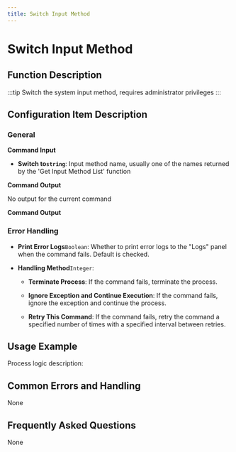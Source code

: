 ```yaml
---
title: Switch Input Method
---
```


# Switch Input Method

## Function Description

:::tip 
Switch the system input method, requires administrator privileges
:::

## Configuration Item Description

### General

**Command Input**

- **Switch to`string`**: Input method name, usually one of the names returned by the 'Get Input Method List' function


**Command Output**

No output for the current command


**Command Output**

### Error Handling

- **Print Error Logs**`Boolean`: Whether to print error logs to the "Logs" panel when the command fails. Default is checked. 

- **Handling Method**`Integer`:

    - **Terminate Process**: If the command fails, terminate the process.

    - **Ignore Exception and Continue Execution**: If the command fails, ignore the exception and continue the process.

    - **Retry This Command**: If the command fails, retry the command a specified number of times with a specified interval between retries.

## Usage Example

Process logic description:

## Common Errors and Handling

None

## Frequently Asked Questions

None

